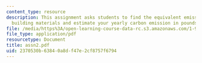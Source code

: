 ```yaml
---
content_type: resource
description: This assignment asks students to find the equivalent emissions due to
  building materials and estimate your yearly carbon emission in pounds of CO2.
file: /media/https%3A/open-learning-course-data-rc.s3.amazonaws.com/1-964-design-for-sustainability-fall-2006/2370530b63840a8df47e2cf8757f6794_assn2.pdf
file_type: application/pdf
resourcetype: Document
title: assn2.pdf
uid: 2370530b-6384-0a8d-f47e-2cf8757f6794
---
```

